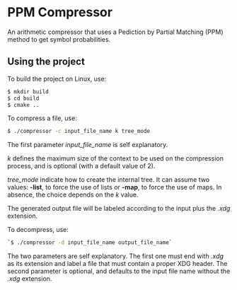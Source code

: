 # PPM Compressor

An arithmetic compressor that uses a Pediction by Partial Matching (PPM) method to get symbol
probabilities.

## Using the project

To build the project on Linux, use:

``` bash
$ mkdir build
$ cd build
$ cmake ..
```

To compress a file, use:

```bash
$ ./compressor -c input_file_name k tree_mode
```

The first parameter *input_file_name* is self explanatory.

*k* defines the maximum size of the context to be used on the compression process, and is optional (with a default value of 2). 

*tree_mode* indicate how to create the internal tree. It can assume two values: **-list**, to force 
the use of lists or **-map**, to force the use of maps. In absence, the choice depends on the *k* 
value.

The generated output file will be labeled according to the input plus the *.xdg* extension.

To decompress, use:

```bash
`$ ./compressor -d input_file_name output_file_name`
```

The two parameters are self explanatory. The first one must end with *.xdg* as its extension 
and label a file that must contain a proper XDG header. The second parameter is optional, and 
defaults to the input file name without the *.xdg* extension.
